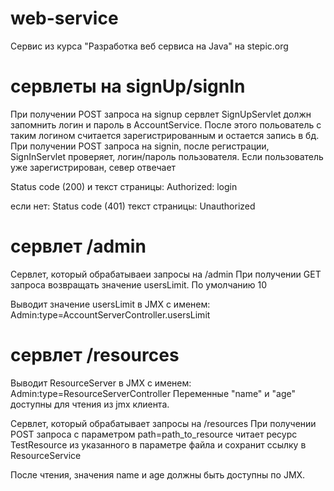 # web-service
Сервис из курса "Разработка веб сервиса на Java" на stepic.org

# сервлеты на signUp/signIn
При получении POST запроса на signup сервлет SignUpServlet должн запомнить логин и пароль в AccountService.
После этого польователь с таким логином считается зарегистрированным и остается запись в бд.
При получении POST запроса на signin, после регистрации, SignInServlet проверяет,
логин/пароль пользователя. Если пользователь уже зарегистрирован, север отвечает

Status code (200)
и текст страницы:
Authorized: login

если нет:
Status code (401)
текст страницы:
Unauthorized

# сервлет /admin
Сервлет, который обрабатываеи запросы на /admin
При получении GET запроса возвращать значение usersLimit.
По умолчанию 10

Выводит значение usersLimit в JMX с именем:
Admin:type=AccountServerController.usersLimit

# сервлет /resources

Выводит ResourceServer в JMX с именем:
Admin:type=ResourceServerController
Переменные "name" и "age" доступны для чтения из jmx клиента.

Сервлет, который обрабатывает запросы на /resources
При получении POST запроса с параметром path=path_to_resource читает ресурс TestResource из указанного в параметре файла и сохранит ссылку в ResourceService

После чтения, значения name и age должны быть доступны по JMX.